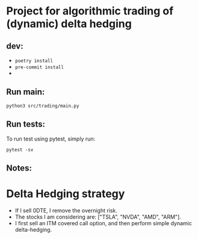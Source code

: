 # Project for algorithmic trading of (dynamic) delta hedging


## dev:

* `poetry install`
* `pre-commit install`
*
## Run main:

`python3 src/trading/main.py`

## Run tests:

To run test using pytest, simply run:

`pytest -sv`

## Notes:

# Delta Hedging strategy

* If I sell 0DTE, I remove the overnight risk.
* The stocks I am considering are: ["TSLA", "NVDA", "AMD", "ARM"].
* I first sell an ITM covered call option, and then perform simple dynamic delta-hedging.

